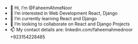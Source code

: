 - 👋 Hi, I’m @FaheemAhmeNoor
- 👀 I’m interested in Web Development React, Django
- 🌱 I’m currently learning React and Django
- 💞️ I’m looking to collaborate on React and Django Projects
- 📫 My contact details are:
      linkedin.com/faheemahmednoor
      +923154228485

<!---
FaheemAhmeNoor/FaheemAhmeNoor is a ✨ special ✨ repository because its `README.md` (this file) appears on your GitHub profile.
You can click the Preview link to take a look at your changes.
--->
